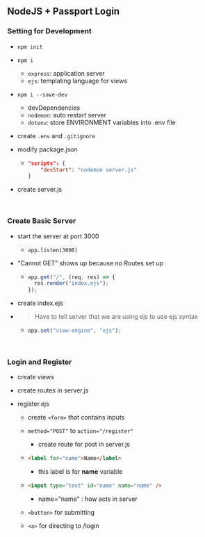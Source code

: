 ## NodeJS + Passport Login

### Setting for Development

- `npm init`
- `npm i`
  - `express`: application server
  - `ejs`: templating language for views
- `npm i --save-dev`
  - devDependencies
  - `nodemon`: auto restart server
  - `dotenv`: store ENVIRONMENT variables into .env file
- create `.env` and `.gitignore`

- modify package.json

  - ```json
    "scripts": {
        "devStart": "nodemon server.js"
    }
    ```

- create server.js

<br/>

### Create Basic Server

- start the server at port 3000

  - `app.listen(3000)`

- "Cannot GET" shows up because no Routes set up

  - ```javascript
    app.get("/", (req, res) => {
      res.render("index.ejs");
    });
    ```

- create index.ejs

- > Have to tell server that we are using ejs to use ejs syntax

  - ```javascript
    app.set("view-engine", "ejs");
    ```

<br/>

### Login and Register

- create views

- create routes in server.js

- register.ejs

  - create `<form>` that contains inputs

  - `method="POST"` to `action="/register"`

    - create route for post in server.js

  - ```html
    <label for="name">Name</label>
    ```

    - this label is for **name** variable

  - ```html
    <input type="text" id="name" name="name" />
    ```

    - name="name" : how acts in server

  - `<button>` for submitting

  - `<a>` for directing to /login

